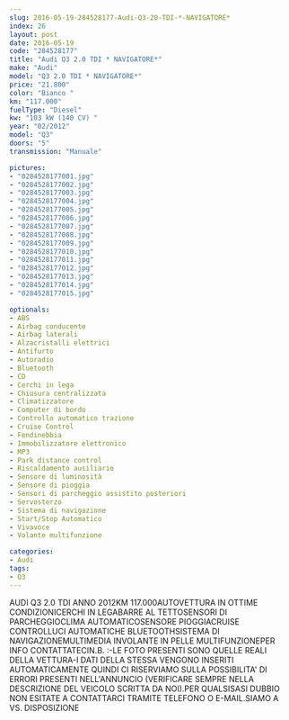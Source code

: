 ```yaml
---
slug: 2016-05-19-284528177-Audi-Q3-20-TDI-*-NAVIGATORE*
index: 26
layout: post
date: 2016-05-19
code: "284528177"
title: "Audi Q3 2.0 TDI * NAVIGATORE*"
make: "Audi"
model: "Q3 2.0 TDI * NAVIGATORE*"
price: "21.800"
color: "Bianco "
km: "117.000"
fuelType: "Diesel"
kw: "103 kW (140 CV) "
year: "02/2012"
model: "Q3"
doors: "5"
transmission: "Manuale"

pictures:
- "0284528177001.jpg"
- "0284528177002.jpg"
- "0284528177003.jpg"
- "0284528177004.jpg"
- "0284528177005.jpg"
- "0284528177006.jpg"
- "0284528177007.jpg"
- "0284528177008.jpg"
- "0284528177009.jpg"
- "0284528177010.jpg"
- "0284528177011.jpg"
- "0284528177012.jpg"
- "0284528177013.jpg"
- "0284528177014.jpg"
- "0284528177015.jpg"

optionals:
- ABS
- Airbag conducente
- Airbag laterali
- Alzacristalli elettrici
- Antifurto
- Autoradio
- Bluetooth
- CD
- Cerchi in lega
- Chiusura centralizzata
- Climatizzatore
- Computer di bordo
- Controllo automatico trazione
- Cruise Control
- Fendinebbia
- Immobilizzatore elettronico
- MP3
- Park distance control
- Riscaldamento ausiliario
- Sensore di luminosità
- Sensore di pioggia
- Sensori di parcheggio assistito posteriori
- Servosterzo
- Sistema di navigazione
- Start/Stop Automatico
- Vivavoce
- Volante multifunzione

categories:
- Audi
tags:
- Q3
---
```

AUDI Q3 2.0 TDI ANNO 2012KM 117.000AUTOVETTURA IN OTTIME CONDIZIONICERCHI IN LEGABARRE AL TETTOSENSORI DI PARCHEGGIOCLIMA AUTOMATICOSENSORE PIOGGIACRUISE CONTROLLUCI AUTOMATICHE BLUETOOTHSISTEMA DI NAVIGAZIONEMULTIMEDIA INVOLANTE IN PELLE MULTIFUNZIONEPER INFO CONTATTATECIN.B. :-LE FOTO PRESENTI SONO QUELLE REALI DELLA VETTURA-I DATI DELLA STESSA VENGONO INSERITI AUTOMATICAMENTE QUINDI CI RISERVIAMO SULLA POSSIBILITA' DI ERRORI PRESENTI NELL'ANNUNCIO (VERIFICARE SEMPRE NELLA DESCRIZIONE DEL VEICOLO SCRITTA DA NOI).PER QUALSISASI DUBBIO NON ESITATE A CONTATTARCI TRAMITE TELEFONO O E-MAIL.SIAMO A VS. DISPOSIZIONE